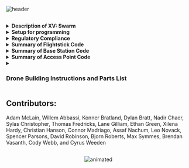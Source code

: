 ![header](https://capsule-render.vercel.app/api?type=waving&text=XV:%20Swarm%202024-5&animation=scaleIn&color=gradient&fontColor=000000&customColorList=2&fontAlignY=30&height=195&fontY=30&desc=Riverdale%20High%20School%20Student-Run%20Engineering%20Class&descAlignY=48)
<!Happy now Bob?>
##
<details>  
    <summary>
        <b>Description of XV: Swarm</b>
    </summary>
    <p>&nbsp;&nbsp;&nbsp;&nbsp;&nbsp; The objective of this class was to create and program swarm drones ourselves. For the first few weeks of class, we worked on building &nbsp;&nbsp;&nbsp;&nbsp;&nbsp;the drones using a parts kit put together through research. To legally fly the drone, we needed approval for multiple FAA and school &nbsp;&nbsp;&nbsp;&nbsp;&nbsp;district waivers, some of which had to be revised. We also created the code from scratch, including the keyboard and flight stick &nbsp;&nbsp;&nbsp;&nbsp;&nbsp;controls, the communications from the Arduino to the flight controller, the access point, and the base station.</p>
</details>

<details>
    <summary> <b>Setup for programming<br></b> </summary>
        <setup>
            &nbsp;&nbsp;&nbsp;&nbsp;&nbsp;What you need to install:
        <details>
                <summary>Python Libraries</summary>
                <p>
                            pip3 install "requests>=2.*" <br>
                            pip3 install netifaces <i>(make sure you have C++ build tools and the SDK for your version if you are on windows)</i> <br>
                            python3 -m pip install customtkinter <br>
                            python3 -m pip install --upgrade Pillow <br>
                            pip3 install pynput <br>
                </p>
            </details>
        </setup>
</details>

<details> 
    <summary>
        <b>Regulatory Compliance</b>
    </summary>
      &nbsp;&nbsp;&nbsp;&nbsp;&nbsp;What we have applied for and received:<br>
    &nbsp;&nbsp;&nbsp;&nbsp;&nbsp;- FAA Multi-Use Waiver<br>
    &nbsp;&nbsp;&nbsp;&nbsp;&nbsp;- RSD Multi-Use Waiver<br>
    &nbsp;&nbsp;&nbsp;&nbsp;&nbsp;- § 107.35 – Operation of Multiple Small UAS<br>
    &nbsp;&nbsp;&nbsp;&nbsp;&nbsp;- Registered each drone With FAA<br>
    &nbsp;&nbsp;&nbsp;&nbsp;&nbsp;- Registered RSD with ODA<br>
    &nbsp;&nbsp;&nbsp;&nbsp;&nbsp;- FRIA zone <br>

</details>

<details> 
    <summary>
        <b>Summary of Flightstick Code</b>
    </summary>
    <p>&nbsp;&nbsp;&nbsp;&nbsp;&nbsp; Code for flight stick that outputs value for  pitch, roll, yaw, and throttle for the drone. </p>

</details>

<details> 
    <summary>
        <b>Summary of Base Station Code</b>
    </summary>
    <p><span style=width: 40px; display: inline-block;></span><span>Code for the base station and keyboard controls for pitch, roll, yaw, and throttle. The base station is responsible for transmitting and receiving signals to and from the drone's coverage area.</span></p>

</details>

<details> 
    <summary>
        <b>Summary of Access Point Code</b>
    </summary>
    <p>&nbsp;&nbsp;&nbsp;&nbsp;&nbsp; The access point provides WIFI, collects based station IP, and shares the base station IP with the drone. This code makes all of these possible. </p>

</details>

<details>
    <summary>
        <h3>Drone Building Instructions and Parts List</h3>
    </summary>
    <details>
        <summary>
            <b>Frame Construction</b>
        </summary>
        &nbsp;&nbsp;&nbsp;&nbsp;&nbsp;<a href="https://github.com/RHSMcLain/XV-Swarm-2024/blob/main/Instructions/FrameConstruction.md">Frame Instructions</a>
    </details>
    <details>
        <summary>
            <b>Wiring!</b>
        </summary>
        &nbsp;&nbsp;&nbsp;&nbsp;&nbsp;<a href="https://github.com/RHSMcLain/XV-Swarm-2024/blob/main/Instructions/Wiring.md">Wiring Instructions</a>
    </details>
    <details>
        <summary>
            <b>Code installation and Configuration</b>
        </summary>
            <details>
                <summary>
                       Code
                </summary>
             &nbsp;&nbsp;&nbsp;&nbsp;&nbsp;<a href="https://github.com/RHSMcLain/XV-Swarm-2024/blob/main/Instructions/CodeInstall.md">Code Installation Instructions</a>
            </details>
            <details>
                <summary>
                    Configuration
                </summary>
                &nbsp;&nbsp;&nbsp;&nbsp;&nbsp;<a href="https://github.com/RHSMcLain/XV-Swarm-2024/blob/main/Instructions/Configuration.md">Configuration Instructions</a>
            </details>
    </details>
    <details>
        <summary>
            <b>Parts Needed:</b>
        </summary>
        &nbsp;&nbsp;&nbsp;&nbsp;&nbsp;-<a href="https://www.digikey.com/en/products/detail/jst-sales-america-inc/A08SR08SR30K203A/9922207">8-Pin JST Cable </a> <br>
        &nbsp;&nbsp;&nbsp;&nbsp;&nbsp;-<a href="https://holybro.com/collections/autopilot-flight-controllers/products/kakute-f4-v2-4">Kakute F4 v2.4 Flight Controller</a> <br>
        &nbsp;&nbsp;&nbsp;&nbsp;&nbsp;-<a href="https://holybro.com/collections/motors/products/ripper-1404-3800kv-ultralight-brushless-motor?variant=41563378679997">Ripper Motor Four-pack</a> <br>
        &nbsp;&nbsp;&nbsp;&nbsp;&nbsp;-<a href="https://www.amazon.com/1500mAh-Graphene-Quadcopter-Helicopter-Airplane/dp/B09CTS2KY6/ref=sr_1_2_sspa?crid=FK27DSRZSRYX&keywords=XT60+8s+drone+battery&qid=1697687364&sprefix=xt60+8s+drone+battery%2Caps%2C135&sr=8-2-spons&sp_csd=d2lkZ2V0TmFtZT1zcF9hdGY&psc=1">Ovonic Lipo Battery</a> <br>
        &nbsp;&nbsp;&nbsp;&nbsp;&nbsp;-<a href="https://holybro.com/collections/autopilot-peripherals/products/tekko32-f4-4in1-mini-50a-esc">Tekko-32 Motor Controller</a> <br>
        &nbsp;&nbsp;&nbsp;&nbsp;&nbsp;-<a href="https://holybro.com/collections/power-modules-pdbs/products/pm02-v3-12s-power-module">Battery Cable Adapter</a> <br>
        &nbsp;&nbsp;&nbsp;&nbsp;&nbsp;-<a href="https://holybro.com/collections/standard-gps-module/products/micro-m10-m9n-gps">Micro M10 GPS</a> <br>
        &nbsp;&nbsp;&nbsp;&nbsp;&nbsp;-<a href="https://betafpv.com/products/hq-3030-2-blade-propellers-1-5-shaft-16-pcs?variant=29700573528108">16x 3-Blade Propellers</a> <br>
        &nbsp;&nbsp;&nbsp;&nbsp;&nbsp;-<a href="https://store-usa.arduino.cc/products/arduino-nano-33-iot">Arduino Nano 33 IOT</a> <br>
       &nbsp;&nbsp;&nbsp;&nbsp;&nbsp; -<a href="https://store.arduino.cc/products/nodemcu-esp8266">NodeMCU ESP8266</a> <br>
        <br><p>&nbsp;&nbsp;&nbsp;&nbsp;&nbsp; Screw and insert types below, feel free to use different than the link provides</p>
        &nbsp;&nbsp;&nbsp;&nbsp;&nbsp;-<a href="https://www.amazon.com/gp/product/B07TTQXVQH/ref=ox_sc_act_title_1?smid=A19TVI3M6WFVG7&th=1">M1.6 Brass Screw Insert</a> <br>
        &nbsp;&nbsp;&nbsp;&nbsp;&nbsp;-<a href="https://www.amazon.com/M1-6x4mm-0-35mm-Pitch-Socket-100pcs/dp/B00XP4ZWY2/ref=sr_1_13?crid=H5KH0H4M0INP&keywords=m1.6+screws&qid=1704831251&s=hi&sprefix=m1.6+screws%2Ctools%2C123&sr=1-13">M1.6 .35mm Screw</a> <br>
        &nbsp;&nbsp;&nbsp;&nbsp;&nbsp;-<a href="https://www.amazon.com/initeq-M3-0-5-Threaded-Inserts-Printing/dp/B077CJV3Z9?th=1">M3 Brass Screw Insert</a> <br>
        &nbsp;&nbsp;&nbsp;&nbsp;&nbsp;-<a href="https://www.amazon.com/Socket-Screws-Bolts-Thread-100pcs/dp/B07CNFTK99/ref=sr_1_3?crid=35UJIKL633YXJ&dib=eyJ2IjoiMSJ9.V_gDm7ESMeIo97fLWGQNmFlomiYVCGIPnWED3Y3Rms9MFpWTToYL3cxsTUpSsaV8R714BC67_QRT3Vo5RvrRcJTYQtaIVcy5crKdhkuFxj4jzhkEdaz5k46nMluhti4cHcKDeJfvPvoZlKnusmHvHRaYAluaCqt8RDdrJ6sHAZLitWjBnjSr0pAM2s8yo8Kuzl-GrbAJhoYED8w90Vbyy2n6uXMIcMTEoskzIvMzHmTOEPhf0xayDmpOBLuzhUD0515MnIU9iwsBIeh5KqbNrG-BdkdMrp81OtmZ6_xKDgk.URAu2aWqW-k1S9PAmIsFk2jZMnAW4nDT19p-t1PMlbU&dib_tag=se&keywords=m3%2B12mm%2Bscrew&qid=1717710124&s=hi&sprefix=m3%2B12mm%2Bscre%2Ctools%2C190&sr=1-3&th=1">M3 12mm Screw</a> <br>
        <br><p>&nbsp;&nbsp;&nbsp;&nbsp;&nbsp;Needed: 8pcs M3 x 12mm 0.5mm Pitch & 4pcs M1.6 x 4mm 0.35mm Pitch</p>
    </details>
</details>

## Contributors: 
Adam McLain,
Willem Abbassi, 
<a href="https://github.com/Kbratland" 
style="text-decoration: none">Konner Bratland</a>, 
Dylan Bratt, Nadir Chaer, Sylas Christopher, Thomas Fredricks, Lane Gilliam, Ethan Green, Xilena Hardy, Christian Hanson, Connor Madriago, Assaf Nachum, Leo Novack, Spencer Parsons, David Robinson,
<a href="https://github.com/bjornwroberts" 
style="text-decoration: none">Bjorn Roberts</a>, 
Max Symmes, Brendan Vasanth, Cody Webb, and Cyrus Weeden
##
<p align="center">
  <img src="https://github.com/Kbratland/XVBlendFiles/blob/main/800978_final.gif" alt="animated" />
</p>
